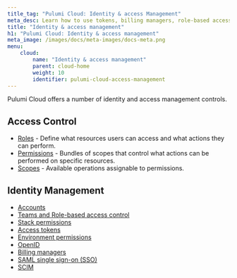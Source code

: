 ```yaml
---
title_tag: "Pulumi Cloud: Identity & access Management"
meta_desc: Learn how to use tokens, billing managers, role-based access control, SAML, and SCIM with the Pulumi Cloud.
title: "Identity & access management"
h1: "Pulumi Cloud: Identity & access management"
meta_image: /images/docs/meta-images/docs-meta.png
menu:
    cloud:
        name: "Identity & access management"
        parent: cloud-home
        weight: 10
        identifier: pulumi-cloud-access-management
---
```


Pulumi Cloud offers a number of identity and access management controls.

## Access Control

- [Roles](/docs/pulumi-cloud/access-management/roles) - Define what resources users can access and what actions they can perform.
- [Permissions](/docs/pulumi-cloud/access-management/permissions) - Bundles of scopes that control what actions can be performed on specific resources.
- [Scopes](/docs/pulumi-cloud/access-management/scopes) - Available operations assignable to permissions.

## Identity Management

- [Accounts](accounts/)
- [Teams and Role-based access control](teams/)
- [Stack permissions](stack-permissions/)
- [Access tokens](access-tokens/)
- [Environment permissions](environment-permissions/)
- [OpenID](oidc/)
- [Billing managers](billing-managers/)
- [SAML single sign-on (SSO)](saml/)
- [SCIM](scim/)
